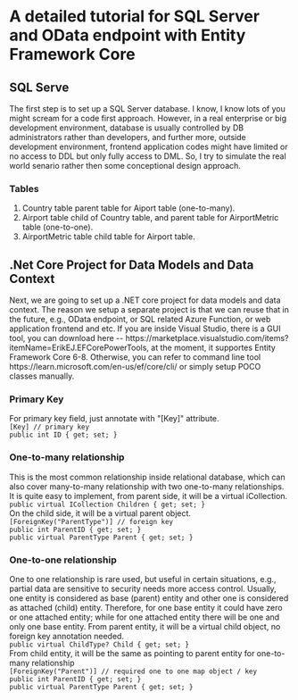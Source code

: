 <h1>A detailed tutorial for SQL Server and OData endpoint with Entity Framework Core</h1>
<h2>SQL Serve</h2>
The first step is to set up a SQL Server database.  I know, I know lots of you might scream for a code first approach.  However, in a real enterprise or big development environment, database is usually controlled by DB administrators rather than developers, and further more, outside development environment, frontend application codes might have limited or no access to DDL but only fully access to DML.  So, I try to simulate the real world senario rather then some conceptional design approach. 
<h3>Tables</h3>
<ol>
<li>Country table parent table for Aiport table (one-to-many).</li>
<li>Airport table child of Country table, and parent table for AirportMetric table (one-to-one).</li>
<li>AirportMetric table child table for Airport table.</li>
</ol>  
<h2>.Net Core Project for Data Models and Data Context</h2>
Next, we are going to set up a .NET core project for data models and data context.  The reason we setup a separate project is that we can reuse that in the future, e.g., OData endpoint, or SQL related Azure Function, or web application frontend and etc.  If you are inside Visual Studio, there is a GUI tool, you can download here -- https://marketplace.visualstudio.com/items?itemName=ErikEJ.EFCorePowerTools, at the moment, it supportes Entity Framework Core 6-8.  Otherwise, you can refer to command line tool https://learn.microsoft.com/en-us/ef/core/cli/ or simply setup POCO classes manually.
<h3>Primary Key</h3>
For primary key field, just annotate with "[Key]" attribute.
<code>
[Key] // primary key
public int ID { get; set; }
</code>
<h3>One-to-many relationship</h3>
This is the most common relationship inside relational database, which can also cover many-to-many relationship with two one-to-many relationships.  It is quite easy to implement, from parent side, it will be a virtual iCollection.
<code>
public virtual ICollection<ChildType> Children { get; set; }
</code>
On the child side, it will be a virtual parent object.
<code>
[ForeignKey("ParentType")] // foreign key
public int ParentID { get; set; }
public virtual ParentType Parent { get; set; }  
</code>
<h3>One-to-one relationship</h3>
One to one relationship is rare used, but useful in certain situations, e.g., partial data are sensitive to security needs more access control.  Usually, one entity is considered as base (parent) entity and other one is considered as attached (child) entity.  Therefore, for one base entity it could have zero or one attached entity; while for one attached entity there will be one and only one base entity.  From parent entity, it will be a virtual child object, no foreign key annotation needed.
<code>
public virtual ChildType? Child { get; set; }  
</code>
From child entity, it will be the same as pointing to parent entity for one-to-many relationship
<code>
[ForeignKey("Parent")] // required one to one map object / key
public int ParentID { get; set; }
public virtual ParentType Parent { get; set; }  
</code>  
